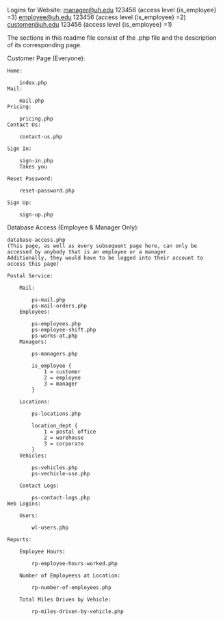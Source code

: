 Logins for Website:
    manager@uh.edu 123456 (access level {is_employee} =3)
    employee@uh.edu 123456 (access level {is_employee} =2)
    customer@uh.edu 123456 (access level {is_employee} =1)
    
    
The sections in this readme file consist of the .php file and the description of its corresponding page. 

Customer Page (Everyone):

    Home:
    
        index.php
    Mail:
    
        mail.php
    Pricing:
    
        pricing.php
    Contact Us:
        
        contact-us.php
    
    Sign In:
        
        sign-in.php
        Takes you 
        
    Reset Password:
    
        reset-password.php
    
    Sign Up:
    
        sign-up.php
        

Database Access (Employee & Manager Only):
    
    database-access.php
    (This page, as well as every subsequent page here, can only be accessed by anybody that is an employee or a manager.
    Additionally, they would have to be logged into their account to access this page)

    Postal Service:

        Mail:
        
            ps-mail.php
            ps-mail-orders.php
        Employees:
            
            ps-employees.php
            ps-employee-shift.php
            ps-works-at.php
        Managers:

            ps-managers.php
            
            is_employee {
                1 = customer
                2 = employee
                3 = manager
            }

        Locations:
            
            ps-locations.php
            
            location_dept {
                1 = postal office
                2 = warehouse
                3 = corporate
            }
        Vehicles:
            
            ps-vehicles.php
            ps-vechicle-use.php
            
        Contact Logs:
            
            ps-contact-logs.php
    Web Logins:

        Users:
            
            wl-users.php

    Reports:

        Employee Hours:

            rp-employee-hours-worked.php

        Number of Employeess at Location:
        
            rp-number-of-employees.php

        Total Miles Driven by Vehicle:
        
            rp-miles-driven-by-vehicle.php
